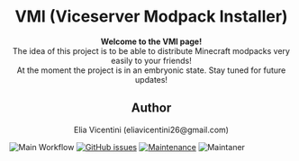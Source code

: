 <div>
  <h1 align=center>VMI (Viceserver Modpack Installer)</h1>

  <p align=center>
    <b>Welcome to the VMI page!</b> <br>
    The idea of this project is to be able to distribute Minecraft modpacks very easily to your friends! <br>
    At the moment the project is in an embryonic state. Stay tuned for future updates!
  </p>
  <h2 align=center>Author</h2>
  <p align=center>Elia Vicentini (eliavicentini26@gmail.com)</p>
</div>

![Main Workflow](https://github.com/IlVice26/VMI/actions/workflows/dotnet-desktop.yml/badge.svg)
[![GitHub issues](https://img.shields.io/github/issues/IlVice26/VMI.svg)](https://GitHub.com/IlVice26/VMI/issues/)
[![Maintenance](https://img.shields.io/badge/Maintained%3F-yes-green.svg)](https://GitHub.com/Naereen/StrapDown.js/graphs/commit-activity)
![Maintaner](https://img.shields.io/badge/maintainer-IlVice26-blue)
